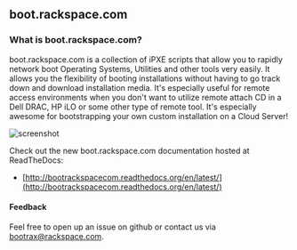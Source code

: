 ## boot.rackspace.com

### What is boot.rackspace.com?

boot.rackspace.com is a collection of iPXE scripts that allow you to rapidly network boot Operating Systems, Utilities and other tools very easily.  It allows you the flexibility of booting installations without having to go track down and download installation media.  It's especially useful for remote access environments when you don't want to utilize remote attach CD in a Dell DRAC, HP iLO or some other type of remote tool.  It's especially awesome for bootstrapping your own custom installation on a Cloud Server!

![screenshot](https://c2a32ff18d23c8f567f0-e44b0df73868b5d567b1e58e01681d15.ssl.cf5.rackcdn.com/2014-01-23-introducing-boot-dot-rackspace-dot-com/brc-linux-menu-3a3f6f463f303486a28b895cd8f1c2a3.png)

Check out the new boot.rackspace.com documentation hosted at ReadTheDocs:	
* [http://bootrackspacecom.readthedocs.org/en/latest/](http://bootrackspacecom.readthedocs.org/en/latest/)

#### Feedback

Feel free to open up an issue on github or contact us via <bootrax@rackspace.com>.
